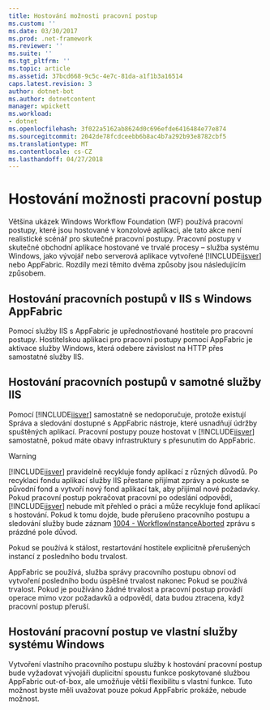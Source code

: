 ```yaml
---
title: Hostování možnosti pracovní postup
ms.custom: ''
ms.date: 03/30/2017
ms.prod: .net-framework
ms.reviewer: ''
ms.suite: ''
ms.tgt_pltfrm: ''
ms.topic: article
ms.assetid: 37bcd668-9c5c-4e7c-81da-a1f1b3a16514
caps.latest.revision: 3
author: dotnet-bot
ms.author: dotnetcontent
manager: wpickett
ms.workload:
- dotnet
ms.openlocfilehash: 3f022a5162ab8624d0c696efde6416484e77e874
ms.sourcegitcommit: 2042de78fcdceebb6b8ac4b7a292b93e8782cbf5
ms.translationtype: MT
ms.contentlocale: cs-CZ
ms.lasthandoff: 04/27/2018
---
```

# <a name="workflow-hosting-options"></a>Hostování možnosti pracovní postup
Většina ukázek Windows Workflow Foundation (WF) používá pracovní postupy, které jsou hostované v konzolové aplikaci, ale tato akce není realistické scénář pro skutečné pracovní postupy. Pracovní postupy v skutečné obchodní aplikace hostované ve trvalé procesy – služba systému Windows, jako vývojář nebo serverová aplikace vytvořené [!INCLUDE[iisver](../../../includes/iisver-md.md)] nebo AppFabric. Rozdíly mezi těmito dvěma způsoby jsou následujícím způsobem.  
  
## <a name="hosting-workflows-in-iis-with-windows-appfabric"></a>Hostování pracovních postupů v IIS s Windows AppFabric  
 Pomocí služby IIS s AppFabric je upřednostňované hostitele pro pracovní postupy. Hostitelskou aplikaci pro pracovní postupy pomocí AppFabric je aktivace služby Windows, která odebere závislost na HTTP přes samostatné služby IIS.  
  
## <a name="hosting-workflows-in-iis-alone"></a>Hostování pracovních postupů v samotné služby IIS  
 Pomocí [!INCLUDE[iisver](../../../includes/iisver-md.md)] samostatně se nedoporučuje, protože existují Správa a sledování dostupné s AppFabric nástroje, které usnadňují údržby spuštěných aplikací. Pracovní postupy pouze hostovat v [!INCLUDE[iisver](../../../includes/iisver-md.md)] samostatně, pokud máte obavy infrastruktury s přesunutím do AppFabric.  
  
> [!WARNING]
>  [!INCLUDE[iisver](../../../includes/iisver-md.md)] pravidelně recykluje fondy aplikací z různých důvodů. Po recyklaci fondu aplikací služby IIS přestane přijímat zprávy a pokuste se původní fond a vytvoří nový fond aplikací tak, aby přijímal nové požadavky. Pokud pracovní postup pokračovat pracovní po odeslání odpovědi, [!INCLUDE[iisver](../../../includes/iisver-md.md)] nebude mít přehled o práci a může recykluje fond aplikací s hostování. Pokud k tomu dojde, bude přerušeno pracovního postupu a sledování služby bude záznam [1004 - WorkflowInstanceAborted](../../../docs/framework/windows-workflow-foundation/1004-workflowinstanceaborted.md) zprávu s prázdné pole důvod.  
>   
>  Pokud se používá k stálost, restartování hostitele explicitně přerušených instancí z posledního bodu trvalost.  
>   
>  AppFabric se používá, služba správy pracovního postupu obnoví od vytvoření posledního bodu úspěšné trvalost nakonec Pokud se používá trvalost. Pokud je používáno žádné trvalost a pracovní postup provádí operace mimo vzor požadavků a odpovědí, data budou ztracena, když pracovní postup přeruší.  
  
## <a name="hosting-a-workflow-in-a-custom-windows-service"></a>Hostování pracovní postup ve vlastní služby systému Windows  
 Vytvoření vlastního pracovního postupu služby k hostování pracovní postup bude vyžadovat vývojáři duplicitní spoustu funkce poskytované službou AppFabric out-of-box, ale umožňuje větší flexibilitu s vlastní funkce. Tuto možnost byste měli uvažovat pouze pokud AppFabric prokáže, nebude možnost.
